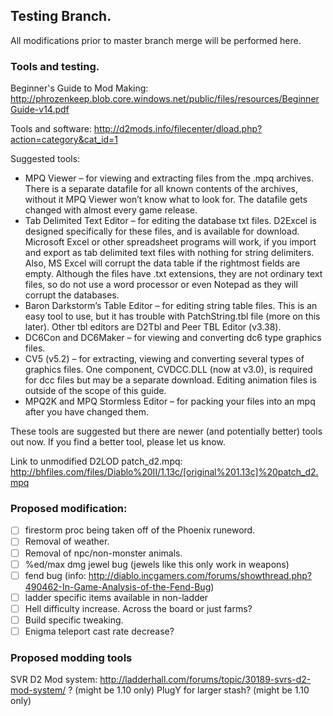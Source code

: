 ## Testing Branch.
All modifications prior to master branch merge will be performed here.

### Tools and testing.

Beginner's Guide to Mod Making: http://phrozenkeep.blob.core.windows.net/public/files/resources/BeginnerGuide-v14.pdf

Tools and software: http://d2mods.info/filecenter/dload.php?action=category&cat_id=1

Suggested tools:
  * MPQ Viewer – for viewing and extracting files from the .mpq archives. There is a separate 
datafile for all known contents of the archives, without it MPQ Viewer won’t know what to look 
for. The datafile gets changed with almost every game release. 
  * Tab Delimited Text Editor – for editing the database txt files. D2Excel is designed specifically 
for these files, and is available for download. Microsoft Excel or other spreadsheet programs will 
work, if you import and export as tab delimited text files with nothing for string delimiters. Also, 
MS Excel will corrupt the data table if the rightmost fields are empty. Although the files have .txt 
extensions, they are not ordinary text files, so do not use a word processor or even Notepad as 
they will corrupt the databases. 
  * Baron Darkstorm’s Table Editor – for editing string table files. This is an easy tool to use, but it 
has trouble with PatchString.tbl file (more on this later). Other tbl editors are D2Tbl and Peer 
TBL Editor (v3.38). 
  * DC6Con and DC6Maker – for viewing and converting dc6 type graphics files. 
  * CV5 (v5.2) – for extracting, viewing and converting several types of graphics files. One 
component, CVDCC.DLL (now at v3.0), is required for dcc files but may be a separate 
download. Editing animation files is outside of the scope of this guide. 
  * MPQ2K and MPQ Stormless Editor – for packing your files into an mpq after you have changed 
them. 

These tools are suggested but there are newer (and potentially better) tools out now.  If you find a better tool, please let us know.

Link to unmodified D2LOD patch_d2.mpq: http://bhfiles.com/files/Diablo%20II/1.13c/[original%201.13c]%20patch_d2.mpq
### Proposed modification:

- [ ] firestorm proc being taken off of the Phoenix runeword.
- [ ] Removal of weather.
- [ ] Removal of npc/non-monster animals.
- [ ] %ed/max dmg jewel bug (jewels like this only work in weapons)
- [ ] fend bug (info: http://diablo.incgamers.com/forums/showthread.php?490462-In-Game-Analysis-of-the-Fend-Bug)
- [ ] ladder specific items available in non-ladder
- [ ] Hell difficulty increase.  Across the board or just farms?
- [ ] Build specific tweaking.
- [ ] Enigma teleport cast rate decrease?

### Proposed modding tools

SVR D2 Mod system: http://ladderhall.com/forums/topic/30189-svrs-d2-mod-system/ ? (might be 1.10 only)
PlugY for larger stash? (might be 1.10 only)

